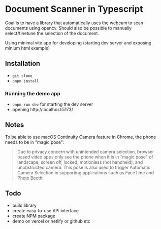 # Document Scanner in Typescript

Goal is to have a library that automatically uses the webcam to scan documents using opencv. Should also be possible to manually select/finetune the selection of the document.

Using minimal vite app for developing (starting dev server and exposing minium html example)

## Installation

- `git clone`
- `pnpm install`

### Running the demo app

- `pnpm run dev` for starting the dev server
- opening http://localhost:5173/

## Notes

To be able to use macOS Continuity Camera feature in Chrome, the phone needs to be in "magic pose":

> Due to privacy concern with unintended camera selection, browser based video apps only see the phone when it is in "magic pose" of landscape, screen off, locked, motionless (not handheld), and unobstructed camera. This pose is also used to trigger Automatic Camera Selection in supporting applications such as FaceTime and Photo Booth.

## Todo

- build library
- create easy-to-use API interface
- create NPM package
- demo on vercel or netlify or github etc
